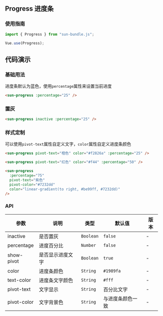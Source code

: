 ## Progress 进度条

### 使用指南

```javascript
import { Progress } from "sun-bundle.js";

Vue.use(Progress);
```

## 代码演示

### 基础用法

进度条默认为蓝色，使用`percentage`属性来设置当前进度

```html
<sun-progress :percentage="25" />
```

### 置灰

```html
<sun-progress inactive :percentage="25" />
```

### 样式定制

可以使用`pivot-text`属性自定义文字，`color`属性自定义进度条颜色

```html
<sun-progress pivot-text="橙色" color="#f2826a" :percentage="25" />

<sun-progress pivot-text="红色" color="#f44" :percentage="50" />

<sun-progress
  :percentage="75"
  pivot-text="紫色"
  pivot-color="#7232dd"
  color="linear-gradient(to right, #be99ff, #7232dd)"
/>
```

### API

| 参数        | 说明             | 类型      | 默认值           | 版本 |
| ----------- | ---------------- | --------- | ---------------- | ---- |
| inactive    | 是否置灰         | `Boolean` | `false`          | -    |
| percentage  | 进度百分比       | `Number`  | `false`          | -    |
| show-pivot  | 是否显示进度文字 | `Boolean` | `true`           | -    |
| color       | 进度条颜色       | `String`  | `#1989fa`        | -    |
| text-color  | 进度条文字颜色   | `String`  | `#fff`           | -    |
| pivot-text  | 文字显示         | `String`  | 百分比文字       | -    |
| pivot-color | 文字背景色       | `String`  | 与进度条颜色一致 | -    |
